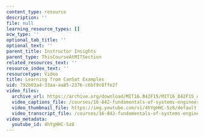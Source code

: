 ```yaml
---
content_type: resource
description: ''
file: null
learning_resource_types: []
ocw_type: ''
optional_tab_title: ''
optional_text: ''
parent_title: Instructor Insights
parent_type: ThisCourseAtMITSection
related_resources_text: ''
resource_index_text: ''
resourcetype: Video
title: Learning from CanSat Examples
uid: 792b03a4-33aa-aa85-2376-c6bf9c8ffe2f
video_files:
  archive_url: https://archive.org/download/MIT16.842F15/MIT16_842F15_educator_05_300k.mp4
  video_captions_file: /courses/16-842-fundamentals-of-systems-engineering-fall-2015/b08db9e43cdf5c9b936a45b617946bdd_4hYgHHC-5z8.vtt
  video_thumbnail_file: https://img.youtube.com/vi/4hYgHHC-5z8/default.jpg
  video_transcript_file: /courses/16-842-fundamentals-of-systems-engineering-fall-2015/d73acfcf3dfc3bb064736603c269ffa0_4hYgHHC-5z8.pdf
video_metadata:
  youtube_id: 4hYgHHC-5z8
---
```

